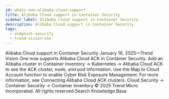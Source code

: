```yaml
---
id: whats-new-alibaba-cloud-support
title: Alibaba Cloud support in Container Security
sidebar_label: Alibaba Cloud support in Container Security
description: Alibaba Cloud support in Container Security
tags:
  - endpoint-security
  - trend-vision-one
---
```


 Alibaba Cloud support in Container Security January 16, 2025—Trend Vision One now supports Alibaba Cloud ACK in Container Security. Add an Alibaba cluster in Container Inventory → Kubernetes → Alibaba Cloud ACK to see the ACK cluster, node, and pod information. Use the Map to Cloud Account function to enable Cyber Risk Exposure Management. For more information, see Connecting Alibaba Cloud ACK clusters. Cloud Security → Container Security → Container Inventory © 2025 Trend Micro Incorporated. All rights reserved.Search Knowledge Base